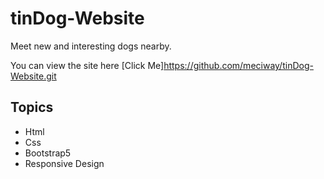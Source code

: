 # tinDog-Website

Meet new and interesting dogs nearby.

You can view the site here [Click Me]https://github.com/meciway/tinDog-Website.git 

## Topics

- Html
- Css
- Bootstrap5
- Responsive Design
